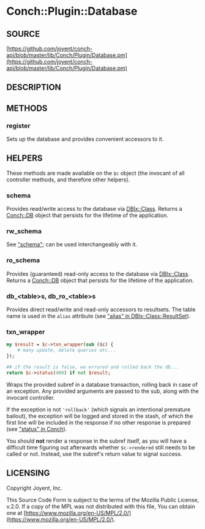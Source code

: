 # Conch::Plugin::Database

## SOURCE

[https://github.com/joyent/conch-api/blob/master/lib/Conch/Plugin/Database.pm](https://github.com/joyent/conch-api/blob/master/lib/Conch/Plugin/Database.pm)

## DESCRIPTION

## METHODS

### register

Sets up the database and provides convenient accessors to it.

## HELPERS

These methods are made available on the `$c` object (the invocant of all controller methods,
and therefore other helpers).

### schema

Provides read/write access to the database via [DBIx::Class](https://metacpan.org/pod/DBIx%3A%3AClass). Returns a [Conch::DB](../modules/Conch%3A%3ADB) object
that persists for the lifetime of the application.

### rw\_schema

See ["schema"](#schema); can be used interchangeably with it.

### ro\_schema

Provides (guaranteed) read-only access to the database via [DBIx::Class](https://metacpan.org/pod/DBIx%3A%3AClass). Returns a
[Conch::DB](../modules/Conch%3A%3ADB) object that persists for the lifetime of the application.

### db\_&lt;table>s, db\_ro\_&lt;table>s

Provides direct read/write and read-only accessors to resultsets. The table name is used in
the `alias` attribute (see ["alias" in DBIx::Class::ResultSet](https://metacpan.org/pod/DBIx%3A%3AClass%3A%3AResultSet#alias)).

### txn\_wrapper

```perl
my $result = $c->txn_wrapper(sub ($c) {
    # many update, delete queries etc...
});

## if the result is false, we errored and rolled back the db...
return $c->status(400) if not $result;
```

Wraps the provided subref in a database transaction, rolling back in case of an exception.
Any provided arguments are passed to the sub, along with the invocant controller.

If the exception is not `'rollback'` (which signals an intentional premature bailout), the
exception will be logged and stored in the stash, of which the first line will be included in
the response if no other response is prepared (see ["status" in Conch](../modules/Conch#status)).

You should **not** render a response in the subref itself, as you will have a difficult time
figuring out afterwards whether `$c->rendered` still needs to be called or not. Instead,
use the subref's return value to signal success.

## LICENSING

Copyright Joyent, Inc.

This Source Code Form is subject to the terms of the Mozilla Public License,
v.2.0. If a copy of the MPL was not distributed with this file, You can obtain
one at [https://www.mozilla.org/en-US/MPL/2.0/](https://www.mozilla.org/en-US/MPL/2.0/).
